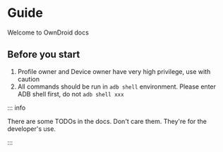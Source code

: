 # Guide

Welcome to OwnDroid docs

## Before you start

1. Profile owner and Device owner have very high privilege, use with caution
2. All commands should be run in `adb shell` environment. Please enter ADB shell first, do not `adb shell xxx`

::: info

There are some TODOs in the docs. Don't care them. They're for the developer's use.

:::

